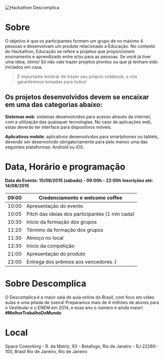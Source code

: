 ![Hackathon Descomplica](https://fbcdn-sphotos-g-a.akamaihd.net/hphotos-ak-xtf1/v/t1.0-9/11822477_1183261621688444_8196464261517930647_n.jpg?oh=915d623894283524568bbaac6211a843&oe=564A5AF5&__gda__=1448230493_254356cd33ae18ea6a630deb0df65ca4 "Hackathon Descomplica")

# Sobre
O objetivo é que os participantes formem um grupo de no máximo 4 pessoas e desenvolvam um produto relacionado a Educação. No contexto do Hackathon, Educação se refere a projetos que proporcionem ensinamento e aprendizado entre e/ou para as pessoas. Se você já tiver uma ideia, ótimo! Só não vale trazer projetos prontos ou que já tenham sido iniciados em casa. 

> É importante lembrar de trazer seu próprio notebook, e nós garantiremos tomadas para todos!

## Os projetos desenvolvidos devem se encaixar em uma das categorias abaixo:
**Sistemas web**: sistemas desenvolvidos para acesso através da internet, com a utilização das quaisquer tecnologias. No caso de aplicações web, estas deverão ter interface para dispositivos móveis.

**Aplicativos mobile**: aplicativos desenvolvidos para smartphones ou tablets, devendo ser desenvolvido obrigatoriamente para pelo menos uma das seguintes plataformas: Android ou iOS.

# Data, Horário e programação

**Data do Evento: 15/08/2015 (sábado) - 09:00h - 22:00h**
**Inscrições até: 14/08/2015**

| 09:00 | Credenciamento e welcome coffee                 |
|-------|-------------------------------------------------|
| 10:00 | Apresentação do evento                          |
| 10:05 | Pitch das ideias dos participantes (1 min cada) |
| 10:30 | Início da formação dos grupos                   |
| 11:20 | Término da formação dos grupos                  |
| 11:30 | Almoço no local                                 |
| 12:30 | Inicio da competição                            |
| 21:00 | Apresentação do produto                         |
| 22:00 | Entrega dos prêmios aos vencedores :)           |

# Sobre Descomplica
O Descomplica é a maior sala de aula online do Brasil, com foco em vídeo aulas e uma pitada de zoeira! Preparamos mais de 4 milhões de alunos para o Vestibular e o ENEM em 2014, e esse ano o número é ainda maior! **#MelhorTrabalhoDoMundo**

# Local
Space Coworking - R. da Matriz, 93 - Botafogo, Rio de Janeiro - RJ 22260-100, Brasil 
Rio de Janeiro, Rio de Janeiro
